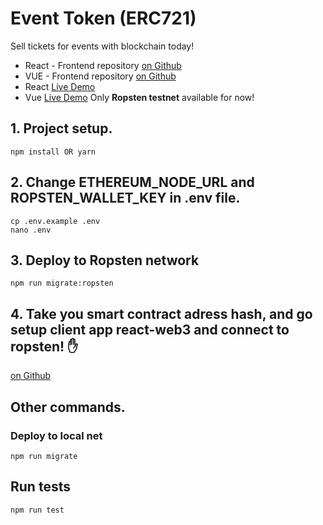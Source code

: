 # Event Token (ERC721)
Sell tickets for events with blockchain today!
- React - Frontend repository [on Github](https://github.com/chulavege1/React_dapp_example)
- VUE - Frontend repository [on Github](https://github.com/yurycooliq/eth-tickets)
- React [Live Demo](https://moonlit-city-309815.ew.r.appspot.com/#/crypto)
- Vue [Live Demo](https://hungry-sammet-4eed59.netlify.app/)
Only **Ropsten testnet** available for now!
## 1. Project setup.
```
npm install OR yarn
```
## 2. Change ETHEREUM_NODE_URL and ROPSTEN_WALLET_KEY in .env file.
```
cp .env.example .env
nano .env
```
## 3. Deploy to Ropsten network
```
npm run migrate:ropsten
```
## 4. Take you smart contract adress hash, and go setup client app react-web3 and connect to ropsten! ✋
[on Github](https://github.com/chulavege1/React_dapp_example)
## Other commands.
### Deploy to local net
```
npm run migrate
```
## Run tests 
```
npm run test 
```
